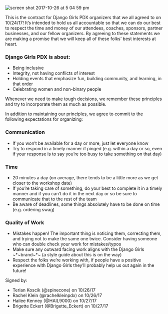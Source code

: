 ![screen shot 2017-10-26 at 5 04 59 pm](https://user-images.githubusercontent.com/7772827/32082503-d843b218-ba70-11e7-90cc-f4c5e2a4324d.png)

This is the contract for Django Girls PDX organizers that we all agreed to on 10/24/17! It’s intended to hold us all accountable so that we can do our best to respect the time and money of our attendees, coaches, sponsors, partner businesses, and our fellow organizers. By agreeing to these statements we are making a promise that we will keep all of these folks’ best interests at heart.

### Django Girls PDX is about:
- Being inclusive
- Integrity, not having conflicts of interest
- Holding events that emphasize fun, building community, and learning, in that order
- Celebrating women and non-binary people

Whenever we need to make tough decisions, we remember these principles and try to incorporate them as much as possible.

In addition to maintaining our principles, we agree to commit to the following expectations for organizing:
	
### Communication
- If you won’t be available for a day or more, just let everyone know
- Try to respond in a timely manner if pinged (e.g. within a day or so, even if your response is to say you’re too busy to take something on that day)

### Time
- 20 minutes a day (on average, there tends to be a little more as we get closer to the workshop date)
- If you’re taking care of something, do your best to complete it in a timely manner and if you can’t do it in the next day or so be sure to communicate that to the rest of the team
- Be aware of deadlines, some things absolutely have to be done on time (e.g. ordering swag)

### Quality of Work
- Mistakes happen! The important thing is noticing them, correcting them, and trying not to make the same one twice. Consider having someone who can double check your work for mistakes/typos
- Make sure any outward facing work aligns with the Django Girls ~*~brand~*~ (a style guide about this is on the way)
- Respect the folks we’re working with, if people have a positive experience with Django Girls they’ll probably help us out again in the future!

Signed by:
- Terian Koscik (@spinecone) on 10/26/17
- Rachel Klein (@rachelkleinpdx) on 10/26/17
- Hailee Kenney (@HAIL9000) on 10/27/17
- Brigette Eckert (@Brigette_Eckert) on 10/27/17
